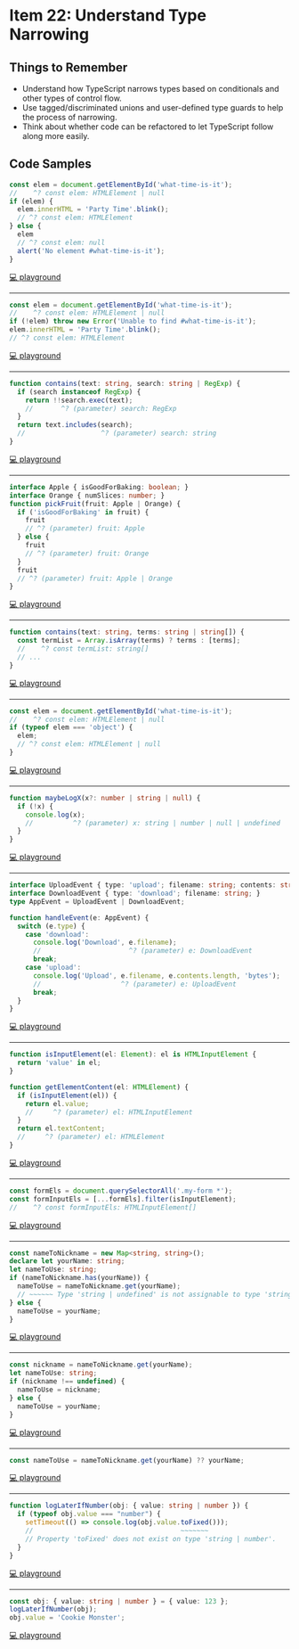 # Item 22: Understand Type Narrowing

## Things to Remember

- Understand how TypeScript narrows types based on conditionals and other types of control flow.
- Use tagged/discriminated unions and user-defined type guards to help the process of narrowing.
- Think about whether code can be refactored to let TypeScript follow along more easily.


## Code Samples

```ts
const elem = document.getElementById('what-time-is-it');
//    ^? const elem: HTMLElement | null
if (elem) {
  elem.innerHTML = 'Party Time'.blink();
  // ^? const elem: HTMLElement
} else {
  elem
  // ^? const elem: null
  alert('No element #what-time-is-it');
}
```

[💻 playground](https://www.typescriptlang.org/play/?ts=5.4.5#code/MYewdgzgLgBApgGzgWxgXhgExMArsuMKAOgHM4oBRJAogIQE8BJTACgHIB3ACwEMoAtFACWBAcIjio7AJQBuAFAB6JTDUwAegH4YoSLEQoAXDAASAFQCyAGWopCsAD4wwuBAgXCAZjFaHkMjAA3gpq-sTCYGBwAE4WNugw7AAKvDFQDDDmonDsxABGCJEA1qzyoTAqmjp60PA0JvG2NA4KAL71EHDBFf4VVdq64HX+Jq7uFbxI6RwAciD19kQwAMQ8-EI54pLC0uVtCkA)

----

```ts
const elem = document.getElementById('what-time-is-it');
//    ^? const elem: HTMLElement | null
if (!elem) throw new Error('Unable to find #what-time-is-it');
elem.innerHTML = 'Party Time'.blink();
// ^? const elem: HTMLElement
```

[💻 playground](https://www.typescriptlang.org/play/?ts=5.4.5#code/MYewdgzgLgBApgGzgWxgXhgExMArsuMKAOgHM4oBRJAogIQE8BJTACgHIB3ACwEMoAtFACWBAcIjio7AJQBuAFAB6JTDUwAegH4YoSLEQoAXDAASAFQCyAGWopCsAD4wwuBAgXCAZjFYBCQ2QZGChuACcQThc4KMowiLCOAFUwXgAjJBCQGC9hMEwYAGIefiFROHFJYWl5BUDiPLA4MIsbdBh2AAVeMKgGGHNy9mIMvIBrVlqVTR09aHgaE1bbGgcFIA)

----

```ts
function contains(text: string, search: string | RegExp) {
  if (search instanceof RegExp) {
    return !!search.exec(text);
    //       ^? (parameter) search: RegExp
  }
  return text.includes(search);
  //                   ^? (parameter) search: string
}
```

[💻 playground](https://www.typescriptlang.org/play/?ts=5.4.5#code/GYVwdgxgLglg9mABBBUCGMwGcAUUCmAHlAFyJZQBOmA5gDTn5qUQAWZF1YNiAPogCV8NAKKEADgEpEAbwBQiRDGCIcWJi1ZLs6SPjgqhoidPmLFlfFBCUkAQjvrmbAHRF8EPESiSA3AvMAekDzUIA9AH5VcWY0AFsrfEppJ00yIzFxAIBfAMtrW0QCYhdMCAAbEAATfFxUtj8A4NCW1vConBjKeMTkxmd2cipaOVygA)

----

```ts
interface Apple { isGoodForBaking: boolean; }
interface Orange { numSlices: number; }
function pickFruit(fruit: Apple | Orange) {
  if ('isGoodForBaking' in fruit) {
    fruit
    // ^? (parameter) fruit: Apple
  } else {
    fruit
    // ^? (parameter) fruit: Orange
  }
  fruit
  // ^? (parameter) fruit: Apple | Orange
}
```

[💻 playground](https://www.typescriptlang.org/play/?ts=5.4.5#code/JYOwLgpgTgZghgYwgAgIIAd0BsUG9nADOA4gPakAmAYqVAEJwDWoA5gFzIBG5OcIA3MgC+AKFCRYiFAHkofFnmQgArgFsAylmBJCHFas7RBomMpAIwwUiGTptjKlGXAwAChhOXHDNhQAfZFl5CABKZFwRZAIYZFcAciIyShp6JlY4ghsPZzAwiKio7JdIgoB6UuQAPQB+WPQ4OVUICTCisG9MHBKhZAgsQjwSws8wIeRyqtrXesbm6FaRjiCQBW6StpKJmrqGuCaW5DaO32QA5dXRIA)

----

```ts
function contains(text: string, terms: string | string[]) {
  const termList = Array.isArray(terms) ? terms : [terms];
  //    ^? const termList: string[]
  // ...
}
```

[💻 playground](https://www.typescriptlang.org/play/?ts=5.4.5#code/GYVwdgxgLglg9mABBBUCGMwGcAUUCmAHlAFyJZQBOmA5gDSIGUC2WZF1YNiAPuVbQDaAXQCUiAN4AoRMgQVG+FgBkYCgLyIAgpUpoAngDo1OvfrxLW4gPyKWWRGUFNWwgNwzEAei+zZAPVsUbCg7ZlUKdgEuEU8fRENEqQBfKSA)

----

```ts
const elem = document.getElementById('what-time-is-it');
//    ^? const elem: HTMLElement | null
if (typeof elem === 'object') {
  elem;
  // ^? const elem: HTMLElement | null
}
```

[💻 playground](https://www.typescriptlang.org/play/?ts=5.4.5#code/MYewdgzgLgBApgGzgWxgXhgExMArsuMKAOgHM4oBRJAogIQE8BJTACgHIB3ACwEMoAtFACWBAcIjio7AJQBuAFAB6JTDUwAegH4YoSLEQoAXDAASAFQCyAGWopCsAD4wwuBAgXCAZjFZQGAA5wID6GqGgRMOwgAEYAVnDA0jIwAN4KamGKaiqaOnrQ8DQmFjZ2tE4ubh4AvgpAA)

----

```ts
function maybeLogX(x?: number | string | null) {
  if (!x) {
    console.log(x);
    //          ^? (parameter) x: string | number | null | undefined
  }
}
```

[💻 playground](https://www.typescriptlang.org/play/?ts=5.4.5#code/GYVwdgxgLglg9mABAWwIYE8BGBTAMnAcwA0AKADwH4AuRMEZHAJ0QB9EBnKRmMA12kABtBASkQBvAFCJEMYIhIBCMmKkyZEBOziDsAOkGFyIgNzT1Aegvqb6gHoUFAB1SNUybFGyMxZGp25efjoGb2ChQX5wABNsYB5saPMAX0lUoA)

----

```ts
interface UploadEvent { type: 'upload'; filename: string; contents: string }
interface DownloadEvent { type: 'download'; filename: string; }
type AppEvent = UploadEvent | DownloadEvent;

function handleEvent(e: AppEvent) {
  switch (e.type) {
    case 'download':
      console.log('Download', e.filename);
      //                      ^? (parameter) e: DownloadEvent
      break;
    case 'upload':
      console.log('Upload', e.filename, e.contents.length, 'bytes');
      //                    ^? (parameter) e: UploadEvent
      break;
  }
}
```

[💻 playground](https://www.typescriptlang.org/play/?ts=5.4.5#code/JYOwLgpgTgZghgYwgAgKoAcA2B7OATAUQDcJxkBvZMAT3QgC5kByAVy1zyYG5kZhNScALYNkAZzBRQAcx4Js4UmDGMJUkNOQBfAFChIsRCgAi2AO4gc+YkopVaopnnOWO3Xv0EjVkmT100dMgAgujoNmQAvGjs1iRkAD7IphZWhPFgXDo6MCwgCGDACsgAFnAgeAIRYAAUoqHhGQCUFDrI4mbAYAglyHUAdIEQLeRt7cgIcGIoTi5pTPRj4xMKYtgC-TjSNUwprvhMADTIEP18AiDCw1nL7QD0d7dPz8sAegD8fehwUFcGLaI9mlqktxgAjKAQOAAaxu40m02YbHmiye8hAaw2Wx2GHmx1O5y8EHx-XRkHAYk2pGkYBKxyYYOokDETCacOWDxeXPGHy+Pz+0ABjFxHBBTwhUNhY10uiAA)

----

```ts
function isInputElement(el: Element): el is HTMLInputElement {
  return 'value' in el;
}

function getElementContent(el: HTMLElement) {
  if (isInputElement(el)) {
    return el.value;
    //     ^? (parameter) el: HTMLInputElement
  }
  return el.textContent;
  //     ^? (parameter) el: HTMLElement
}
```

[💻 playground](https://www.typescriptlang.org/play/?ts=5.4.5#code/GYVwdgxgLglg9mABDAzgSTABxFAogGwFMBbQsKACkPwC5ECSyoBKO65FRACQBUBZADIZseIqXKIA3gChEiAE6EoIeUgDkANwCG+EITXIk1ANzSAvtOmhIsBIgDmShuKgBhBFCZVa3fgOdMzFKyyMCIFKjCOAHk3sxBMnJyisqqiNQAdNq6hKZJiAD0BfmIAHoA-OGYWvJapJ7yQdR0vIJRoozkIRbJSipG+BmeAB5uHkx5hcX5FVU1dUqEjek+rf5iTObSQA)

----

```ts
const formEls = document.querySelectorAll('.my-form *');
const formInputEls = [...formEls].filter(isInputElement);
//    ^? const formInputEls: HTMLInputElement[]
```

[💻 playground](https://www.typescriptlang.org/play/?ts=5.4.5#code/GYVwdgxgLglg9mABDAzgSTABxFAogGwFMBbQsKACkPwC5ECSyoBKO65FRACQBUBZADIZseIqXKIA3gChEiAE6EoIeUgDkANwCG+EITXIk1ANzSAvtOmhIsBIgDmShuKgBhBFCZVa3fgOdMzFKyyMCIFKjCOAHk3sxBMnJyisqqiNQAdNq6hKZJiAD0BfmIAHoA-OGYWvJapJ7yQdR0vIJRoozkIRbJSipG+BmeAB5uHkx5hcX5FVU1dUqEjek+rf5iTObSEAgoUIjAcPLEBJwAvIgAJnAQIC4ZAI568gCeAMrUhNBHAIL4+BQ1BliC8ALSHY6IABUamYph2YD2ByOxHap0QFwA2hkcRCTvgUABdDLAGD4BoRdBYaIbchw6RFGaVBFIvFogktPzszpQTGE6RAA)

----

```ts
const nameToNickname = new Map<string, string>();
declare let yourName: string;
let nameToUse: string;
if (nameToNickname.has(yourName)) {
  nameToUse = nameToNickname.get(yourName);
  // ~~~~~~ Type 'string | undefined' is not assignable to type 'string'.
} else {
  nameToUse = yourName;
}
```

[💻 playground](https://www.typescriptlang.org/play/?ts=5.4.5#code/MYewdgzgLgBGCGBbApgFRAOQJbANYJRgF45kB3GAWXgAcAeaAJyzAHMAaGJl1gPgAoAlAG4AUABNkwADbxGyGNOSwAniACujDEmQAuLlGZsxS2ATQgAqhD0GjrMVgBmMfufTY85gHQALeBD8apraKIKCMADeojBwOujWCiTumDj4Ot6sykEaWjoiMTAA9EUwAH4VlTCoKjQKAOTcbDAAPjDqYJJOLMji9TBYEHAgsAEQWKwIAEZKMFAgc7UNTaz13qIAvjDI0jZRhSmJxDDBeShiG6JAA)

----

```ts
const nickname = nameToNickname.get(yourName);
let nameToUse: string;
if (nickname !== undefined) {
  nameToUse = nickname;
} else {
  nameToUse = yourName;
}
```

[💻 playground](https://www.typescriptlang.org/play/?ts=5.4.5#code/MYewdgzgLgBGCGBbApgFRAOQJbANYJRgF45kB3GAWXgAcAeaAJyzAHMAaGJl1gPgAoAlAG4AUABNkwADbxGyGNOSwAniACujDEmQAuLlGZsxoSLDA58O4nB3pseAsgB0rZfzWbtKEaKXm7EABVCD0DI1YxLAAzGH4LR2sAQiISdTBJaJZkcUEYAG9RGFsUdBCFEgSrFDEAXxhkaVCCopK0YOaSTy0dOtEgA)

----

```ts
const nameToUse = nameToNickname.get(yourName) ?? yourName;
```

[💻 playground](https://www.typescriptlang.org/play/?ts=5.4.5#code/MYewdgzgLgBGCGBbApgFRAOQJbANYJRgF45kB3GAWXgAcAeaAJyzAHMAaGJl1gPgAoAlAG4AUABNkwADbxGyGNOSwAniACujDEmQAuLlGZsxoSLAJoQAVQgKSF9NjwWAdK2X81m7SkEwA-P4wXlo6YkA)

----

```ts
function logLaterIfNumber(obj: { value: string | number }) {
  if (typeof obj.value === "number") {
    setTimeout(() => console.log(obj.value.toFixed()));
    //                                     ~~~~~~~
    // Property 'toFixed' does not exist on type 'string | number'.
  }
}
```

[💻 playground](https://www.typescriptlang.org/play/?ts=5.4.5#code/GYVwdgxgLglg9mABAGzgcwDIEMoFMBOAksAHIgC2ARgQBRyUBWAXIgN6IBuWyIuLAzlHwwwaRAB9EYCtXyIAvgEo2AKESIYwRDSgBPAA644W+gwB0XHrkQBeO4gBE0qgQfLWa9Yn64oAFRhyIxAoGhplGwA+RAgEfjhkXDNUNDpGC25eMyg4ADEYAA9cABNwxUUAbk91AHoarwbGpuaWhoA-Ds626sQ6xAAFfDhDfD1EAHIc-KLi8cRiuFx+KTgoRFwCmEFEBEQ9QwnBYVEJKRkCcbNPeRUboA)

----

```ts
const obj: { value: string | number } = { value: 123 };
logLaterIfNumber(obj);
obj.value = 'Cookie Monster';
```

[💻 playground](https://www.typescriptlang.org/play/?ts=5.4.5#code/GYVwdgxgLglg9mABAGzgcwDIEMoFMBOAksAHIgC2ARgQBRyUBWAXIgN6IBuWyIuLAzlHwwwaRAB9EYCtXyIAvgEo2AKESIYwRDSgBPAA644W+gwB0XHrkQBeO4gBE0qgQfLWa9Yn64oAFRhyIxAoGhplGwA+RAgEfjhkXDNUNDpGC25eMyg4ADEYAA9cABNwxUUAbk91AHoarwbGpuaWhoA-Ds626sQ6xAAFfDhDfD1EAHIc-KLi8cRiuFx+KTgoRFwCmEFEBEQ9QwnBYVEJKRkCcbNPeRUb2LBt0xZ2S14BIRExSWdZBVs2TiZPiIACMACYAMwKKopbB4Iikc74NIMSoqUwZKz-cYAYTgcAA1jBrABZOLw8ZVIA)
